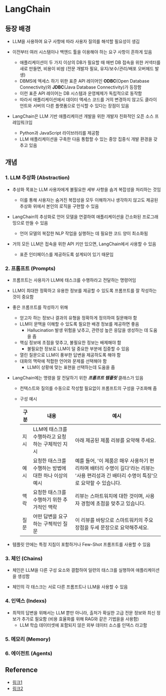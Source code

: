 # LangChain


## 등장 배경

- LLM을 사용하여 요구 사항에 따라 사용자 질의를 해석할 필요성이 생김

- 이전부터 여러 시스템이나 백엔드 툴을 이용해야 하는 요구 사항이 흔하게 있음
    - 애플리케이션이 두 가지 이상의 DB가 필요할 때 매번 DB 접속을 위한 커넥터를 새로 만들면, 비용이 비쌈 (전문 개발자 필요, 유지/보수/관리/배포 오버헤드 발생)
    - DBMS에 엑세스 하기 위한 표준 API 레이어인 **ODBC**(Open Database Connectivity)와 **JDBC**(Java Database Connectivity)가 등장함
    - 이런 표준 API 레이어는 DB 시스템과 운영체제가 독립적으로 동작함
    - 따라서 애플리케이션에서 데이터 액세스 코드를 거의 변경하지 않고도 클라이언트와 서버의 다른 플랫폼으로 인식할 수 있다는 장점이 있음


- LangChain은 LLM 기반 애플리케이션 개발을 위한 개발자 친화적인 오픈 소스 프레임워크임
    - Python과 JavaScript 라이브러리를 제공함
    - LLM 애플리케이션을 구축한 다음 통합할 수 있는 중앙 집중식 개발 환경을 갖추고 있음

## 개념

### 1. LLM 추상화 (Abstraction)

- 추상화 목표는 LLM 사용자에게 불필요한 세부 사항을 숨겨 복잡성을 처리하는 것임
    - 이를 통해 사용자는 숨겨진 복잡성을 모두 이해하거나 생각하지 않고도 제공된 추상화 위에서 본인의 로직을 구현할 수 있음

- LangChain의 추상화로 언어 모델을 연결하여 애플리케이션을 간소화된 프로그래밍으로 만들 수 있음
    - 언어 모델의 복잡한 NLP 작업을 실행하는 데 필요한 코드 양이 최소화됨

- 거의 모든 LLM은 접속을 위한 API 키만 있으면, LangChain에서 사용할 수 있음
    - 표준 인터페이스를 제공하도록 설계되어 있기 때문임

### 2. 프롬프트 (Prompts)

- 프롬프트는 사용자가 LLM에 태스크를 수행하라고 전달하는 명령어임

- LLM이 최대한 정확하고 유용한 정보를 제공할 수 있도록 프롬프트를 잘 작성하는 것이 중요함

- 좋은 프롬프트를 작성하기 위해
    - 얻고자 하는 정보나 결과의 유형을 정확하게 정의하여 질문해야 함
    - LLM이 문맥을 이해할 수 있도록 필요한 배경 정보를 제공하면 좋음
        - Hallucination 발생 위험을 낮추고, 관련성 높은 응답을 생성하는 데 도움을 줌
    - 핵심 정보에 초점을 맞추고, 불필요한 정보는 배제해야 함
        - 불필요한 정보로 LLM이 덜 중요한 부분에 집중할 수 있음
    - 열린 질문으로 LLM이 풍부한 답변을 제공하도록 해야 함
    - 대화의 맥락에 적합한 언어와 문제를 선택해야 함
        - LLM이 상황에 맞는 표현을 선택하는데 도움을 줌

- LangChain에는 명령을 잘 전달하기 위한 ***프롬프트 템플릿*** 클래스가 있음
    - 컨텍스트와 질의를 수동으로 작성할 필요없이 프롬프트의 구성을 구조화해 줌
    - 구성 예시

        | 구분 | 내용 | 예시 |
        |---|---|---|
        | 지시 | LLM에 태스크를 수행하라고 요청하는 구체적인 지시 | 아래 제공된 제품 리뷰를 요약해 주세요. |
        | 예시 | 요청한 태스크를 수행하는 방법에 대한 하나 이상의 예시 | 예를 들어, '이 제품은 매우 사용하기 편리하며 배터리 수명이 길다'라는 리뷰는 '사용 편리성과 긴 배터리 수명이 특징'으로 요약할 수 있습니다. |
        | 맥락 | 요청한 태스크를 수행하기 위한 추가적인 맥락 | 리뷰는 스마트워치에 대한 것이며, 사용자 경험에 초점을 맞추고 있습니다. |
        | 질문 | 어떤 답변을 요구하는 구첵적인 질문 | 이 리뷰를 바탕으로 스마트워키의 주요 장점을 두세 문장으로 요약해주세요. |


- 템플릿 안에는 특정 지침이 포함하거나 Few-Shot 프롬프트를 사용할 수 있음

### 3. 체인 (Chains)

- 체인은 LLM을 다른 구성 요소와 결합하여 일련의 태스크를 실행하여 애플리케이션을 생성함

- 체인의 각 태스크는 서로 다른 프롬프트나 LLM을 사용할 수 있음

### 4. 인덱스 (Indexs)

- 최적의 답변을 위해서는 LLM 뿐만 아니라, 출처가 확실한 고급 전문 정보와 최신 정보가 추가로 필요함 (비용 효율화를 위해 RAG와 같은 기법을을 사용함)
    - LLM 학습 데이터셋에 포함되지 않은 외부 데이터 소스를 인덱스 라고함

### 5. 메모리 (Memory)


### 6. 에이전트 (Agents)



## Reference

- [링크1](https://brunch.co.kr/@ywkim36/147)
- [링크2](https://wikidocs.net/231153)